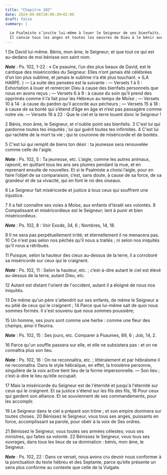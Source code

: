 ```yaml
---
title: "Chapitre 102"
date: 2024-09-06T20:00:39+02:00
draft: false
summary: |
  
  Le Psalmiste s’invite lui-même à louer le Seigneur de ses bienfaits.
  Il convie tous les anges et toutes les oeuvres de Dieu à le bénir avec lui.
---
```



1 De David lui-même. Bénis, mon âme, le Seigneur; et que tout ce qui est au-dedans de moi bénisse son saint nom.

***Note*** :  Ps. 102, 1-22 : « Ce psaume, l’un des plus beaux de David, est le cantique des miséricordes du Seigneur. Elles n’ont jamais été célébrées d’un ton plus sublime, et jamais le sublime n’a été plus touchant. » (LA HARPE. ) ― La suite des pensées est la suivante : ― Versets 1 à 5 : Exhortation à louer et remercier Dieu à cause des bienfaits personnels que nous en avons reçus ; ― Versets 6 à 9 : à cause du soin qu’il prend des opprimés comme il l’a fait pour les Hébreux au temps de Moïse ; ― Versets 10 à 14 : à cause du pardon qu’il accorde aux pécheurs ; ― Versets 15 à 18 : à cause de sa bonté qui s’étend d’âge en âge et n’est pas passagère comme notre vie. ― Versets 19 à 22 : Que le ciel et la terre louent donc le Seigneur !


2 Bénis, mon âme, le Seigneur, et n'oublie point ses bienfaits. 3 C'est lui qui pardonne toutes tes iniquités ; lui qui guérit toutes tes infirmités. 4 C'est lui qui rachète de la mort ta vie ; qui te couronne de miséricorde et de bontés.


5 C'est lui qui remplit de biens ton désir : ta jeunesse sera renouvelée comme celle de l'aigle.

***Note*** :  Ps. 102, 5 : Ta jeunesse, etc. L’aigle, comme les autres animaux, rajeunit, en quittant tous les ans ses plumes pendant la mue, et en reprenant ensuite de nouvelles. Et si le Psalmiste a choisi l’aigle, pour en faire l’objet de sa comparaison, c’est, sans doute, à cause de sa force, de sa grandeur et de sa vivacité, qui en font le roi des oiseaux.

6 Le Seigneur fait miséricorde et justice à tous ceux qui souffrent une injustice.


7 Il a fait connaître ses voies à Moïse, aux enfants d'Israël ses volontés. 8 Compatissant et miséricordieux est le Seigneur; lent à punir et bien miséricordieux.

***Note*** :  Ps. 102, 8 : Voir Exode, 34, 6 ; Nombres, 14, 18.


9 Il ne sera pas perpétuellement irrité; et éternellement il ne menacera pas. 10 Ce n'est pas selon nos péchés qu'il nous a traités ; ni selon nos iniquités qu'il nous a rétribués.


11 Puisque, selon la hauteur des cieux au-dessus de la terre, il a corroboré sa miséricorde sur ceux qui le craignent.

***Note*** :  Ps. 102, 11 : Selon la hauteur, etc. ; c’est-à-dire autant le ciel est élevé au-dessus de la terre, autant Dieu, etc.

12 Autant est distant l'orient de l'occident, autant il a éloigné de nous nos iniquités.


13 De même qu'un père s'attendrit sur ses enfants, de même le Seigneur a eu pitié de ceux qui le craignent ; 14 Parce que lui-même sait de quoi nous sommes formés. Il s'est souvenu que nous sommes poussière;


15 Un homme, ses jours sont comme une herbe : comme une fleur des champs, ainsi il fleurira.

***Note*** :  Ps. 102, 15 : Ses jours, etc. Comparer à Psaumes, 89, 6 ; Job, 14, 2.

16 Parce qu'un souffle passera sur elle, et elle ne subsistera pas : et on ne connaîtra plus son lieu.

***Note*** :  Ps. 102, 16 : On ne reconnaîtra, etc. ; littéralement et par hébraïsme il ne reconnaîtra. Dans le style hébraïque, en effet, la troisième personne, singulière de la voix active tient lieu de la forme impersonnelle. ― Son lieu ; c’est-à-dire le lieu qu’elle occupait.


17 Mais la miséricorde du Seigneur est de l'éternité et jusqu'à l'éternité sur ceux qui le craignent. Et sa justice s'étend sur les fils des fils, 18 Pour ceux qui gardent son alliance. Et se souviennent de ses commandements, pour les accomplir.


19 Le Seigneur dans le ciel a préparé son trône ; et son empire dominera sur toutes choses. 20 Bénissez le Seigneur, vous tous ses anges, puissants en force, accomplissant sa parole, pour obéir à la voix de Ses ordres.


21 Bénissez le Seigneur, vous toutes ses armées célestes; vous ses ministres, qui faites sa volonté. 22 Bénissez le Seigneur, vous tous ses ouvrages, dans tous les lieux de sa domination : bénis, mon âme, le Seigneur.

***Note*** :  Ps. 102, 22 : Dans ce verset, nous avons cru devoir nous conformer à la ponctuation du texte hébreu et des Septante, parce qu’elle présente un sens plus conforme au contexte que celle de la Vulgate.

